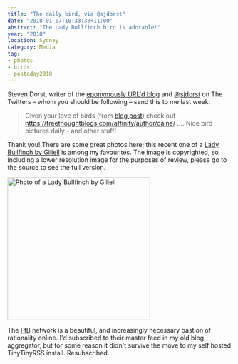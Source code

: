 ```yaml
---
title: "The daily bird, via @sjdorst"
date: "2018-01-07T10:33:38+11:00"
abstract: "The Lady Bullfinch bird is adorable!"
year: "2018"
location: Sydney
category: Media
tag:
- photos
- birds
- postaday2018
---
```

Steven Dorst, writer of the [eponymously URL'd blog] and [@sjdorst] on The Twitters – whom you should be following – send this to me last week:

> Given your love of birds (from [blog post]) check out https://freethoughtblogs.com/affinity/author/caine/ …. Nice bird pictures daily - and other stuff!

Thank you! There are some great photos here; this recent one of a [Lady Bullfinch by Giliell] is among my favourites. The image is copyrighted, so including a lower resolution image for the purposes of review, please go to the source to see the full version.

<p><img src="https://rubenerd.com/files/2018/bullfinch@1x.jpg" srcset="https://rubenerd.com/files/2018/bullfinch@1x.jpg 1x, https://rubenerd.com/files/2018/bullfinch@2x.jpg 2x" alt="Photo of a Lady Bullfinch by Giliell" style="width:320px" /></p>

[category for the daily bird]: https://freethoughtblogs.com/affinity/category/birds/

The <abbr title="Free Thought Blogs">FtB</abbr> network is a beautiful, and increasingly necessary bastion of rationality online. I'd subscribed to their master feed in my old blog aggregator, but for some reason it didn't survive the move to my self hosted TinyTinyRSS install. Resubscribed.

[blog post]: https://rubenerd.com/the-red-backed-fairy-wren/
[eponymously URL'd blog]: https://sjdorst.wordpress.com
[@sjdorst]: https://twitter.com/sjdorst
[Lady Bullfinch by Giliell]: https://freethoughtblogs.com/affinity/2018/01/06/the-daily-bird-582/

